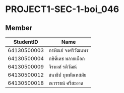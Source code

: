 # PROJECT1-SEC-1-boi_046
## Member
| StudentID | Name |
|-----------|------|
| 64130500003 | กรพิณธ์ จงศรีวัฒนพร |
| 64130500004 | กษิดิ์เดช พลายเผือก |
| 64130500009 | จิรพงศ์ รติวัฒน์ |
| 64130500012 | ชนาธิป บุพพัณหสมัย |
| 64130500018 | ณวรรธน์ ศรีสะอาด |

